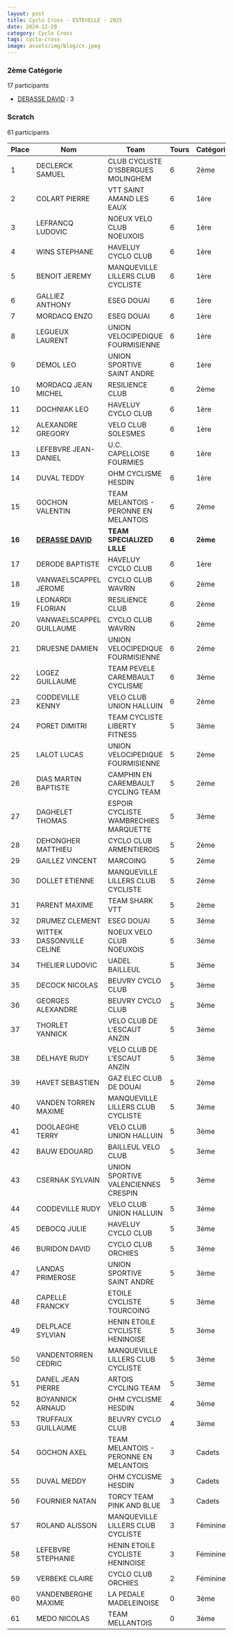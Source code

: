 ```yaml
---
layout: post
title: Cyclo Cross - ESTEVELLE - 2025
date: 2024-12-29
category: Cyclo Cross
tags: cyclo-cross
image: assets/img/blog/cx.jpeg
---
```


### 2ème Catégorie
17 participants
- [DERASSE DAVID](https://teamspecializedlille.cc/coureurs/derassedavid) : 3

### Scratch
61 participants

| Place | Nom | Team | Tours | Catégorie | Temps |
|---|---|---|---|---|---|
| 1 | DECLERCK SAMUEL | CLUB CYCLISTE D'ISBERGUES MOLINGHEM | 6 | 2ème | 0:38:53 | 
| 2 | COLART PIERRE | VTT SAINT AMAND LES EAUX | 6 | 1ère | 0:48:19 | 
| 3 | LEFRANCQ LUDOVIC | NOEUX VELO CLUB NOEUXOIS | 6 | 1ère | 0:48:54 | 
| 4 | WINS STEPHANE | HAVELUY CYCLO CLUB | 6 | 1ère | 0:50:23 | 
| 5 | BENOIT JEREMY | MANQUEVILLE LILLERS CLUB CYCLISTE | 6 | 1ère | 0:51:2 | 
| 6 | GALLIEZ ANTHONY | ESEG DOUAI | 6 | 1ère | 0:51:19 | 
| 7 | MORDACQ ENZO | ESEG DOUAI | 6 | 1ère | 0:51:49 | 
| 8 | LEGUEUX LAURENT | UNION VELOCIPEDIQUE FOURMISIENNE | 6 | 1ère | 0:51:54 | 
| 9 | DEMOL LEO | UNION SPORTIVE SAINT ANDRE | 6 | 1ère | 0:52:13 | 
| 10 | MORDACQ JEAN MICHEL | RESILIENCE CLUB | 6 | 2ème | 0:53:9 | 
| 11 | DOCHNIAK LEO | HAVELUY CYCLO CLUB | 6 | 1ère | 0:53:15 | 
| 12 | ALEXANDRE GREGORY | VELO CLUB SOLESMES | 6 | 1ère | 0:54:7 | 
| 13 | LEFEBVRE JEAN-DANIEL | U.C. CAPELLOISE FOURMIES | 6 | 1ère | 0:54:46 | 
| 14 | DUVAL TEDDY | OHM CYCLISME HESDIN | 6 | 1ère | 0:55:20 | 
| 15 | GOCHON VALENTIN | TEAM MELANTOIS - PERONNE EN MELANTOIS | 6 | 2ème | 0:55:23 | 
| **16** | **[DERASSE DAVID](https://teamspecializedlille.cc/coureurs/derassedavid)** | **TEAM SPECIALIZED LILLE** | **6** | **2ème** | **0:55:25** | 
| 17 | DERODE BAPTISTE | HAVELUY CYCLO CLUB | 6 | 1ère | 0:55:27 | 
| 18 | VANWAELSCAPPEL JEROME | CYCLO CLUB WAVRIN | 6 | 2ème | 0:56:16 | 
| 19 | LEONARDI FLORIAN | RESILIENCE CLUB | 6 | 2ème | 0:56:52 | 
| 20 | VANWAELSCAPPEL GUILLAUME | CYCLO CLUB WAVRIN | 6 | 2ème | 0:57:4 | 
| 21 | DRUESNE DAMIEN | UNION VELOCIPEDIQUE FOURMISIENNE | 6 | 2ème | 0:57:27 | 
| 22 | LOGEZ GUILLAUME | TEAM PEVELE CAREMBAULT CYCLISME | 6 | 3ème | 0:57:30 | 
| 23 | CODDEVILLE KENNY | VELO CLUB UNION HALLUIN | 6 | 2ème | 0:57:31 | 
| 24 | PORET DIMITRI | TEAM CYCLISTE LIBERTY FITNESS | 5 | 3ème | 0:38:53 | 
| 25 | LALOT LUCAS | UNION VELOCIPEDIQUE FOURMISIENNE | 5 | 2ème | 0:48:22 | 
| 26 | DIAS MARTIN BAPTISTE | CAMPHIN EN CAREMBAULT CYCLING TEAM | 5 | 2ème | 0:48:30 | 
| 27 | DAGHELET THOMAS | ESPOIR CYCLISTE WAMBRECHIES MARQUETTE | 5 | 3ème | 0:49:51 | 
| 28 | DEHONGHER MATTHIEU | CYCLO CLUB ARMENTIEROIS | 5 | 2ème | 0:49:56 | 
| 29 | GAILLEZ VINCENT | MARCOING | 5 | 2ème | 0:50:2 | 
| 30 | DOLLET ETIENNE | MANQUEVILLE LILLERS CLUB CYCLISTE | 5 | 2ème | 0:50:50 | 
| 31 | PARENT MAXIME | TEAM SHARK VTT | 5 | 2ème | 0:51:10 | 
| 32 | DRUMEZ CLEMENT | ESEG DOUAI | 5 | 3ème | 0:51:22 | 
| 33 | WITTEK DASSONVILLE CELINE | NOEUX VELO CLUB NOEUXOIS | 5 | 3ème | 0:51:30 | 
| 34 | THELIER LUDOVIC | UADEL BAILLEUL | 5 | 3ème | 0:51:39 | 
| 35 | DECOCK NICOLAS | BEUVRY CYCLO CLUB | 5 | 3ème | 0:51:50 | 
| 36 | GEORGES ALEXANDRE | BEUVRY CYCLO CLUB | 5 | 3ème | 0:51:53 | 
| 37 | THORLET YANNICK | VELO CLUB DE L'ESCAUT ANZIN | 5 | 3ème | 0:52:5 | 
| 38 | DELHAYE RUDY | VELO CLUB DE L'ESCAUT ANZIN | 5 | 3ème | 0:53:3 | 
| 39 | HAVET SEBASTIEN | GAZ ELEC CLUB DE DOUAI | 5 | 2ème | 0:53:49 | 
| 40 | VANDEN TORREN MAXIME | MANQUEVILLE LILLERS CLUB CYCLISTE | 5 | 3ème | 0:53:51 | 
| 41 | DOOLAEGHE TERRY | VELO CLUB UNION HALLUIN | 5 | 3ème | 0:53:52 | 
| 42 | BAUW EDOUARD | BAILLEUL VELO CLUB | 5 | 3ème | 0:54:39 | 
| 43 | CSERNAK SYLVAIN | UNION SPORTIVE VALENCIENNES CRESPIN | 5 | 3ème | 0:55:19 | 
| 44 | CODDEVILLE RUDY | VELO CLUB UNION HALLUIN | 5 | 3ème | 0:55:21 | 
| 45 | DEBOCQ JULIE | HAVELUY CYCLO CLUB | 5 | 3ème | 0:55:25 | 
| 46 | BURIDON DAVID | CYCLO CLUB ORCHIES | 5 | 3ème | 0:57:0 | 
| 47 | LANDAS PRIMEROSE | UNION SPORTIVE SAINT ANDRE | 5 | 3ème | 0:58:6 | 
| 48 | CAPELLE FRANCKY | ETOILE CYCLISTE TOURCOING | 5 | 3ème | 0:58:29 | 
| 49 | DELPLACE SYLVIAN | HENIN ETOILE CYCLISTE HENINOISE | 5 | 3ème | 0:58:32 | 
| 50 | VANDENTORREN CEDRIC | MANQUEVILLE LILLERS CLUB CYCLISTE | 5 | 3ème | 0:59:2 | 
| 51 | DANEL JEAN PIERRE | ARTOIS CYCLING TEAM | 5 | 3ème | 0:59:11 | 
| 52 | BOYANNICK ARNAUD | OHM CYCLISME HESDIN | 4 | 3ème | 0:49:3 | 
| 53 | TRUFFAUX GUILLAUME | BEUVRY CYCLO CLUB | 4 | 3ème | 0:56:56 | 
| 54 | GOCHON AXEL | TEAM MELANTOIS - PERONNE EN MELANTOIS | 3 | Cadets | 0:29:39 | 
| 55 | DUVAL MEDDY | OHM CYCLISME HESDIN | 3 | Cadets | 0:31:27 | 
| 56 | FOURNIER NATAN | TORCY TEAM PINK AND BLUE | 3 | Cadets | 0:34:38 | 
| 57 | ROLAND ALISSON | MANQUEVILLE LILLERS CLUB CYCLISTE | 3 | Féminines | 0:38:17 | 
| 58 | LEFEBVRE STEPHANIE | HENIN ETOILE CYCLISTE HENINOISE | 3 | Féminines | 0:39:47 | 
| 59 | VERBEKE CLAIRE | CYCLO CLUB ORCHIES | 2 | Féminines | 0:31:55 | 
| 60 | VANDENBERGHE MAXIME | LA PEDALE MADELEINOISE | 0 | 3ème | 0:1:36 | 
| 61 | MEDO NICOLAS  | TEAM MELLANTOIS | 0 | 3ème | 0:38:53 | 
